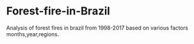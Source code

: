 # Forest-fire-in-Brazil
Analysis of forest fires in brazil from 1998-2017 based on various factors months,year,regions.
